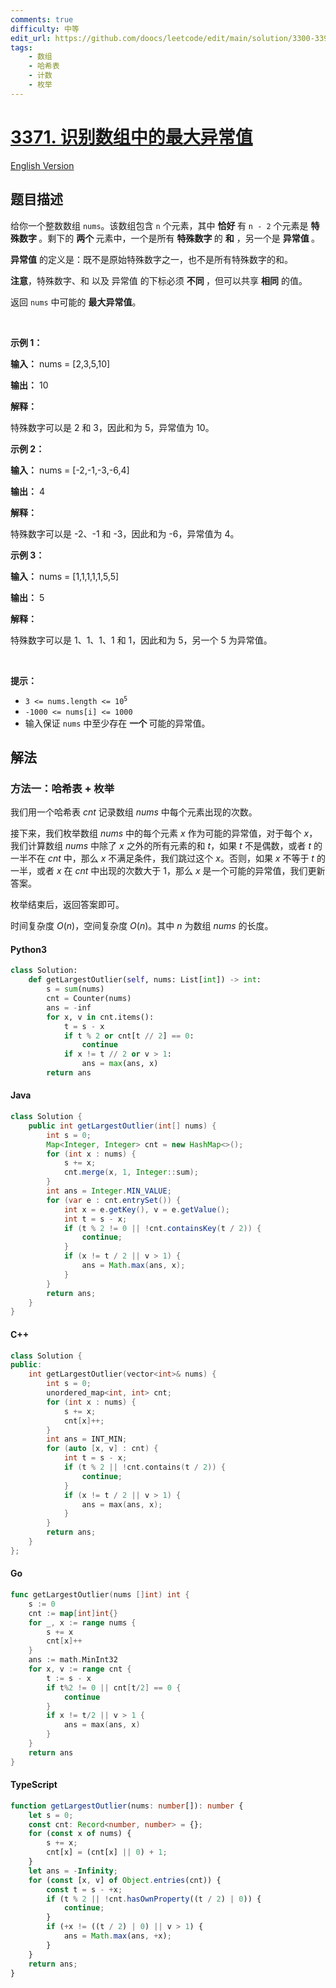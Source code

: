 ```yaml
---
comments: true
difficulty: 中等
edit_url: https://github.com/doocs/leetcode/edit/main/solution/3300-3399/3371.Identify%20the%20Largest%20Outlier%20in%20an%20Array/README.md
tags:
    - 数组
    - 哈希表
    - 计数
    - 枚举
---
```


<!-- problem:start -->

# [3371. 识别数组中的最大异常值](https://leetcode.cn/problems/identify-the-largest-outlier-in-an-array)

[English Version](/solution/3300-3399/3371.Identify%20the%20Largest%20Outlier%20in%20an%20Array/README_EN.md)

## 题目描述

<!-- description:start -->

<p>给你一个整数数组 <code>nums</code>。该数组包含 <code>n</code> 个元素，其中&nbsp;<strong>恰好&nbsp;</strong>有 <code>n - 2</code> 个元素是&nbsp;<strong>特殊数字&nbsp;</strong>。剩下的&nbsp;<strong>两个&nbsp;</strong>元素中，一个是所有&nbsp;<strong>特殊数字&nbsp;</strong>的 <strong>和</strong> ，另一个是&nbsp;<strong>异常值&nbsp;</strong>。</p>

<p><strong>异常值</strong> 的定义是：既不是原始特殊数字之一，也不是所有特殊数字的和。</p>

<p><strong>注意</strong>，特殊数字、和 以及 异常值 的下标必须&nbsp;<strong>不同&nbsp;</strong>，但可以共享&nbsp;<strong>相同</strong> 的值。</p>

<p>返回 <code>nums</code> 中可能的&nbsp;<strong>最大</strong><strong>异常值</strong>。</p>

<p>&nbsp;</p>

<p><strong class="example">示例 1：</strong></p>

<div class="example-block">
<p><strong>输入：</strong> <span class="example-io">nums = [2,3,5,10]</span></p>

<p><strong>输出：</strong> <span class="example-io">10</span></p>

<p><strong>解释：</strong></p>

<p>特殊数字可以是 2 和 3，因此和为 5，异常值为 10。</p>
</div>

<p><strong class="example">示例 2：</strong></p>

<div class="example-block">
<p><strong>输入：</strong> <span class="example-io">nums = [-2,-1,-3,-6,4]</span></p>

<p><strong>输出：</strong> <span class="example-io">4</span></p>

<p><strong>解释：</strong></p>

<p>特殊数字可以是 -2、-1 和 -3，因此和为 -6，异常值为 4。</p>
</div>

<p><strong class="example">示例 3：</strong></p>

<div class="example-block">
<p><strong>输入：</strong> <span class="example-io">nums = [1,1,1,1,1,5,5]</span></p>

<p><strong>输出：</strong> <span class="example-io">5</span></p>

<p><strong>解释：</strong></p>

<p>特殊数字可以是 1、1、1、1 和 1，因此和为 5，另一个 5 为异常值。</p>
</div>

<p>&nbsp;</p>

<p><strong>提示：</strong></p>

<ul>
	<li><code>3 &lt;= nums.length &lt;= 10<sup>5</sup></code></li>
	<li><code>-1000 &lt;= nums[i] &lt;= 1000</code></li>
	<li>输入保证 <code>nums</code> 中至少存在&nbsp;<strong>一个&nbsp;</strong>可能的异常值。</li>
</ul>

<!-- description:end -->

## 解法

<!-- solution:start -->

### 方法一：哈希表 + 枚举

我们用一个哈希表 $\textit{cnt}$ 记录数组 $\textit{nums}$ 中每个元素出现的次数。

接下来，我们枚举数组 $\textit{nums}$ 中的每个元素 $x$ 作为可能的异常值，对于每个 $x$，我们计算数组 $\textit{nums}$ 中除了 $x$ 之外的所有元素的和 $t$，如果 $t$ 不是偶数，或者 $t$ 的一半不在 $\textit{cnt}$ 中，那么 $x$ 不满足条件，我们跳过这个 $x$。否则，如果 $x$ 不等于 $t$ 的一半，或者 $x$ 在 $\textit{cnt}$ 中出现的次数大于 $1$，那么 $x$ 是一个可能的异常值，我们更新答案。

枚举结束后，返回答案即可。

时间复杂度 $O(n)$，空间复杂度 $O(n)$。其中 $n$ 为数组 $\textit{nums}$ 的长度。

<!-- tabs:start -->

#### Python3

```python
class Solution:
    def getLargestOutlier(self, nums: List[int]) -> int:
        s = sum(nums)
        cnt = Counter(nums)
        ans = -inf
        for x, v in cnt.items():
            t = s - x
            if t % 2 or cnt[t // 2] == 0:
                continue
            if x != t // 2 or v > 1:
                ans = max(ans, x)
        return ans
```

#### Java

```java
class Solution {
    public int getLargestOutlier(int[] nums) {
        int s = 0;
        Map<Integer, Integer> cnt = new HashMap<>();
        for (int x : nums) {
            s += x;
            cnt.merge(x, 1, Integer::sum);
        }
        int ans = Integer.MIN_VALUE;
        for (var e : cnt.entrySet()) {
            int x = e.getKey(), v = e.getValue();
            int t = s - x;
            if (t % 2 != 0 || !cnt.containsKey(t / 2)) {
                continue;
            }
            if (x != t / 2 || v > 1) {
                ans = Math.max(ans, x);
            }
        }
        return ans;
    }
}
```

#### C++

```cpp
class Solution {
public:
    int getLargestOutlier(vector<int>& nums) {
        int s = 0;
        unordered_map<int, int> cnt;
        for (int x : nums) {
            s += x;
            cnt[x]++;
        }
        int ans = INT_MIN;
        for (auto [x, v] : cnt) {
            int t = s - x;
            if (t % 2 || !cnt.contains(t / 2)) {
                continue;
            }
            if (x != t / 2 || v > 1) {
                ans = max(ans, x);
            }
        }
        return ans;
    }
};
```

#### Go

```go
func getLargestOutlier(nums []int) int {
	s := 0
	cnt := map[int]int{}
	for _, x := range nums {
		s += x
		cnt[x]++
	}
	ans := math.MinInt32
	for x, v := range cnt {
		t := s - x
		if t%2 != 0 || cnt[t/2] == 0 {
			continue
		}
		if x != t/2 || v > 1 {
			ans = max(ans, x)
		}
	}
	return ans
}
```

#### TypeScript

```ts
function getLargestOutlier(nums: number[]): number {
    let s = 0;
    const cnt: Record<number, number> = {};
    for (const x of nums) {
        s += x;
        cnt[x] = (cnt[x] || 0) + 1;
    }
    let ans = -Infinity;
    for (const [x, v] of Object.entries(cnt)) {
        const t = s - +x;
        if (t % 2 || !cnt.hasOwnProperty((t / 2) | 0)) {
            continue;
        }
        if (+x != ((t / 2) | 0) || v > 1) {
            ans = Math.max(ans, +x);
        }
    }
    return ans;
}
```

<!-- tabs:end -->

<!-- solution:end -->

<!-- problem:end -->
